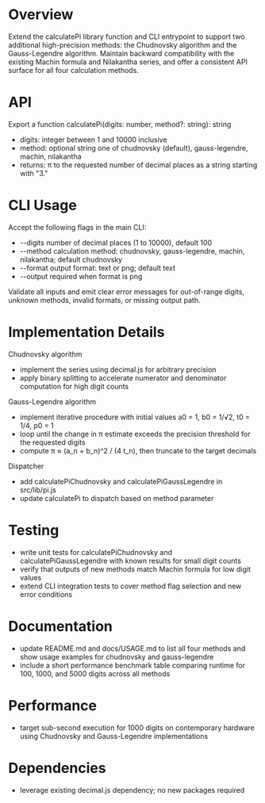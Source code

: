 # Overview

Extend the calculatePi library function and CLI entrypoint to support two additional high-precision methods: the Chudnovsky algorithm and the Gauss-Legendre algorithm. Maintain backward compatibility with the existing Machin formula and Nilakantha series, and offer a consistent API surface for all four calculation methods.

# API

Export a function calculatePi(digits: number, method?: string): string

- digits: integer between 1 and 10000 inclusive
- method: optional string one of chudnovsky (default), gauss-legendre, machin, nilakantha
- returns: π to the requested number of decimal places as a string starting with "3."

# CLI Usage

Accept the following flags in the main CLI:

- --digits <n>       number of decimal places (1 to 10000), default 100
- --method <name>    calculation method: chudnovsky, gauss-legendre, machin, nilakantha; default chudnovsky
- --format <type>    output format: text or png; default text
- --output <path>    required when format is png

Validate all inputs and emit clear error messages for out-of-range digits, unknown methods, invalid formats, or missing output path.

# Implementation Details

Chudnovsky algorithm
- implement the series using decimal.js for arbitrary precision
- apply binary splitting to accelerate numerator and denominator computation for high digit counts

Gauss-Legendre algorithm
- implement iterative procedure with initial values a0 = 1, b0 = 1/√2, t0 = 1/4, p0 = 1
- loop until the change in π estimate exceeds the precision threshold for the requested digits
- compute π ≈ (a_n + b_n)^2 / (4 t_n), then truncate to the target decimals

Dispatcher
- add calculatePiChudnovsky and calculatePiGaussLegendre in src/lib/pi.js
- update calculatePi to dispatch based on method parameter

# Testing

- write unit tests for calculatePiChudnovsky and calculatePiGaussLegendre with known results for small digit counts
- verify that outputs of new methods match Machin formula for low digit values
- extend CLI integration tests to cover method flag selection and new error conditions

# Documentation

- update README.md and docs/USAGE.md to list all four methods and show usage examples for chudnovsky and gauss-legendre
- include a short performance benchmark table comparing runtime for 100, 1000, and 5000 digits across all methods

# Performance

- target sub-second execution for 1000 digits on contemporary hardware using Chudnovsky and Gauss-Legendre implementations

# Dependencies

- leverage existing decimal.js dependency; no new packages required